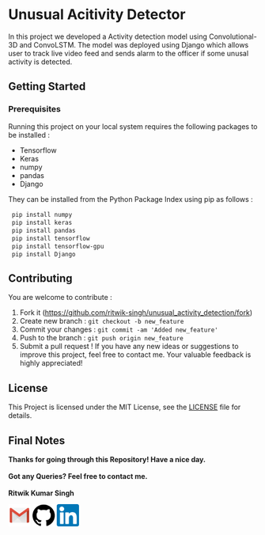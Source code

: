 # Unusual Acitivity Detector

In this project we developed a Activity detection model using Convolutional-3D and ConvoLSTM. The model was deployed using Django which allows user to track live video feed and sends alarm to the officer if some unusal activity is detected.


## Getting Started

### Prerequisites
Running this project on your local system requires the following packages to be installed :

* Tensorflow
* Keras
* numpy
* pandas
* Django



They can be installed from the Python Package Index using pip as follows :
 
     pip install numpy
     pip install keras
     pip install pandas
     pip install tensorflow
     pip install tensorflow-gpu
     pip install Django
 





## Contributing
You are welcome to contribute :

1. Fork it (https://github.com/ritwik-singh/unusual_activity_detection/fork)
2. Create new branch : `git checkout -b new_feature`
3. Commit your changes : `git commit -am 'Added new_feature'`
4. Push to the branch : `git push origin new_feature`
5. Submit a pull request !
If you have any new ideas or suggestions to improve this project, feel free to contact me. Your valuable feedback is highly appreciated!

## License
This Project is licensed under the MIT License, see the [LICENSE](LICENSE) file for details.



## Final Notes
**Thanks for going through this Repository! Have a nice day.**</br>
</br>**Got any Queries? Feel free to contact me.**</br>
</br>**Ritwik Kumar Singh**
<p align="left">
<a href="mailto:ritwiksingh39@gmail.com"><img src="https://github.com/rohanrao619/Icons/blob/master/SVGs/Gmail.svg" height ="45" title="Gmail" alt="mailto:ritwiksingh39@gmail.com"></a>
<a href="https://github.com/ritwik-singh"><img src="https://github.com/rohanrao619/Icons/blob/master/SVGs/GitHub.svg" height ="45" title="GitHub" alt="https://github.com/ritwik-singh"></a>
<a href="https://www.linkedin.com/in/ritwiksingh28"><img src="https://github.com/rohanrao619/Icons/blob/master/SVGs/LinkedIn.svg" height ="45" title="LinkedIn" alt="https://www.linkedin.com/in/ritwiksingh28"></a>
</p>
